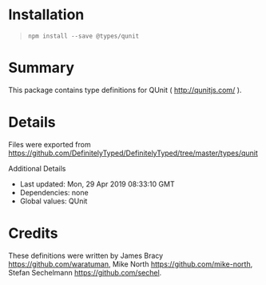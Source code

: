# Installation
> `npm install --save @types/qunit`

# Summary
This package contains type definitions for QUnit ( http://qunitjs.com/ ).

# Details
Files were exported from https://github.com/DefinitelyTyped/DefinitelyTyped/tree/master/types/qunit

Additional Details
 * Last updated: Mon, 29 Apr 2019 08:33:10 GMT
 * Dependencies: none
 * Global values: QUnit

# Credits
These definitions were written by James Bracy <https://github.com/waratuman>, Mike North <https://github.com/mike-north>, Stefan Sechelmann <https://github.com/sechel>.
